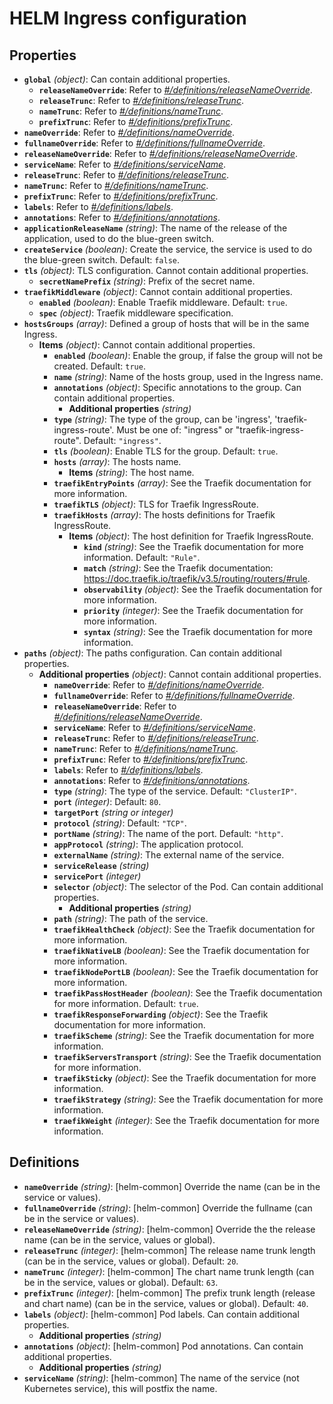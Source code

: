 # HELM Ingress configuration

## Properties

- <a id="properties/global"></a>**`global`** _(object)_: Can contain additional properties.
  - <a id="properties/global/properties/releaseNameOverride"></a>**`releaseNameOverride`**: Refer to _[#/definitions/releaseNameOverride](#definitions/releaseNameOverride)_.
  - <a id="properties/global/properties/releaseTrunc"></a>**`releaseTrunc`**: Refer to _[#/definitions/releaseTrunc](#definitions/releaseTrunc)_.
  - <a id="properties/global/properties/nameTrunc"></a>**`nameTrunc`**: Refer to _[#/definitions/nameTrunc](#definitions/nameTrunc)_.
  - <a id="properties/global/properties/prefixTrunc"></a>**`prefixTrunc`**: Refer to _[#/definitions/prefixTrunc](#definitions/prefixTrunc)_.
- <a id="properties/nameOverride"></a>**`nameOverride`**: Refer to _[#/definitions/nameOverride](#definitions/nameOverride)_.
- <a id="properties/fullnameOverride"></a>**`fullnameOverride`**: Refer to _[#/definitions/fullnameOverride](#definitions/fullnameOverride)_.
- <a id="properties/releaseNameOverride"></a>**`releaseNameOverride`**: Refer to _[#/definitions/releaseNameOverride](#definitions/releaseNameOverride)_.
- <a id="properties/serviceName"></a>**`serviceName`**: Refer to _[#/definitions/serviceName](#definitions/serviceName)_.
- <a id="properties/releaseTrunc"></a>**`releaseTrunc`**: Refer to _[#/definitions/releaseTrunc](#definitions/releaseTrunc)_.
- <a id="properties/nameTrunc"></a>**`nameTrunc`**: Refer to _[#/definitions/nameTrunc](#definitions/nameTrunc)_.
- <a id="properties/prefixTrunc"></a>**`prefixTrunc`**: Refer to _[#/definitions/prefixTrunc](#definitions/prefixTrunc)_.
- <a id="properties/labels"></a>**`labels`**: Refer to _[#/definitions/labels](#definitions/labels)_.
- <a id="properties/annotations"></a>**`annotations`**: Refer to _[#/definitions/annotations](#definitions/annotations)_.
- <a id="properties/applicationReleaseName"></a>**`applicationReleaseName`** _(string)_: The name of the release of the application, used to do the blue-green switch.
- <a id="properties/createService"></a>**`createService`** _(boolean)_: Create the service, the service is used to do the blue-green switch. Default: `false`.
- <a id="properties/tls"></a>**`tls`** _(object)_: TLS configuration. Cannot contain additional properties.
  - <a id="properties/tls/properties/secretNamePrefix"></a>**`secretNamePrefix`** _(string)_: Prefix of the secret name.
- <a id="properties/traefikMiddleware"></a>**`traefikMiddleware`** _(object)_: Cannot contain additional properties.
  - <a id="properties/traefikMiddleware/properties/enabled"></a>**`enabled`** _(boolean)_: Enable Traefik middleware. Default: `true`.
  - <a id="properties/traefikMiddleware/properties/spec"></a>**`spec`** _(object)_: Traefik middleware specification.
- <a id="properties/hostsGroups"></a>**`hostsGroups`** _(array)_: Defined a group of hosts that will be in the same Ingress.
  - <a id="properties/hostsGroups/items"></a>**Items** _(object)_: Cannot contain additional properties.
    - <a id="properties/hostsGroups/items/properties/enabled"></a>**`enabled`** _(boolean)_: Enable the group, if false the group will not be created. Default: `true`.
    - <a id="properties/hostsGroups/items/properties/name"></a>**`name`** _(string)_: Name of the hosts group, used in the Ingress name.
    - <a id="properties/hostsGroups/items/properties/annotations"></a>**`annotations`** _(object)_: Specific annotations to the group. Can contain additional properties.
      - <a id="properties/hostsGroups/items/properties/annotations/additionalProperties"></a>**Additional properties** _(string)_
    - <a id="properties/hostsGroups/items/properties/type"></a>**`type`** _(string)_: The type of the group, can be 'ingress', 'traefik-ingress-route'. Must be one of: "ingress" or "traefik-ingress-route". Default: `"ingress"`.
    - <a id="properties/hostsGroups/items/properties/tls"></a>**`tls`** _(boolean)_: Enable TLS for the group. Default: `true`.
    - <a id="properties/hostsGroups/items/properties/hosts"></a>**`hosts`** _(array)_: The hosts name.
      - <a id="properties/hostsGroups/items/properties/hosts/items"></a>**Items** _(string)_: The host name.
    - <a id="properties/hostsGroups/items/properties/traefikEntryPoints"></a>**`traefikEntryPoints`** _(array)_: See the Traefik documentation for more information.
    - <a id="properties/hostsGroups/items/properties/traefikTLS"></a>**`traefikTLS`** _(object)_: TLS for Traefik IngressRoute.
    - <a id="properties/hostsGroups/items/properties/traefikHosts"></a>**`traefikHosts`** _(array)_: The hosts definitions for Traefik IngressRoute.
      - <a id="properties/hostsGroups/items/properties/traefikHosts/items"></a>**Items** _(object)_: The host definition for Traefik IngressRoute.
        - <a id="properties/hostsGroups/items/properties/traefikHosts/items/properties/kind"></a>**`kind`** _(string)_: See the Traefik documentation for more information. Default: `"Rule"`.
        - <a id="properties/hostsGroups/items/properties/traefikHosts/items/properties/match"></a>**`match`** _(string)_: See the Traefik documentation: https://doc.traefik.io/traefik/v3.5/routing/routers/#rule.
        - <a id="properties/hostsGroups/items/properties/traefikHosts/items/properties/observability"></a>**`observability`** _(object)_: See the Traefik documentation for more information.
        - <a id="properties/hostsGroups/items/properties/traefikHosts/items/properties/priority"></a>**`priority`** _(integer)_: See the Traefik documentation for more information.
        - <a id="properties/hostsGroups/items/properties/traefikHosts/items/properties/syntax"></a>**`syntax`** _(string)_: See the Traefik documentation for more information.
- <a id="properties/paths"></a>**`paths`** _(object)_: The paths configuration. Can contain additional properties.
  - <a id="properties/paths/additionalProperties"></a>**Additional properties** _(object)_: Cannot contain additional properties.
    - <a id="properties/paths/additionalProperties/properties/nameOverride"></a>**`nameOverride`**: Refer to _[#/definitions/nameOverride](#definitions/nameOverride)_.
    - <a id="properties/paths/additionalProperties/properties/fullnameOverride"></a>**`fullnameOverride`**: Refer to _[#/definitions/fullnameOverride](#definitions/fullnameOverride)_.
    - <a id="properties/paths/additionalProperties/properties/releaseNameOverride"></a>**`releaseNameOverride`**: Refer to _[#/definitions/releaseNameOverride](#definitions/releaseNameOverride)_.
    - <a id="properties/paths/additionalProperties/properties/serviceName"></a>**`serviceName`**: Refer to _[#/definitions/serviceName](#definitions/serviceName)_.
    - <a id="properties/paths/additionalProperties/properties/releaseTrunc"></a>**`releaseTrunc`**: Refer to _[#/definitions/releaseTrunc](#definitions/releaseTrunc)_.
    - <a id="properties/paths/additionalProperties/properties/nameTrunc"></a>**`nameTrunc`**: Refer to _[#/definitions/nameTrunc](#definitions/nameTrunc)_.
    - <a id="properties/paths/additionalProperties/properties/prefixTrunc"></a>**`prefixTrunc`**: Refer to _[#/definitions/prefixTrunc](#definitions/prefixTrunc)_.
    - <a id="properties/paths/additionalProperties/properties/labels"></a>**`labels`**: Refer to _[#/definitions/labels](#definitions/labels)_.
    - <a id="properties/paths/additionalProperties/properties/annotations"></a>**`annotations`**: Refer to _[#/definitions/annotations](#definitions/annotations)_.
    - <a id="properties/paths/additionalProperties/properties/type"></a>**`type`** _(string)_: The type of the service. Default: `"ClusterIP"`.
    - <a id="properties/paths/additionalProperties/properties/port"></a>**`port`** _(integer)_: Default: `80`.
    - <a id="properties/paths/additionalProperties/properties/targetPort"></a>**`targetPort`** _(string or integer)_
    - <a id="properties/paths/additionalProperties/properties/protocol"></a>**`protocol`** _(string)_: Default: `"TCP"`.
    - <a id="properties/paths/additionalProperties/properties/portName"></a>**`portName`** _(string)_: The name of the port. Default: `"http"`.
    - <a id="properties/paths/additionalProperties/properties/appProtocol"></a>**`appProtocol`** _(string)_: The application protocol.
    - <a id="properties/paths/additionalProperties/properties/externalName"></a>**`externalName`** _(string)_: The external name of the service.
    - <a id="properties/paths/additionalProperties/properties/serviceRelease"></a>**`serviceRelease`** _(string)_
    - <a id="properties/paths/additionalProperties/properties/servicePort"></a>**`servicePort`** _(integer)_
    - <a id="properties/paths/additionalProperties/properties/selector"></a>**`selector`** _(object)_: The selector of the Pod. Can contain additional properties.
      - <a id="properties/paths/additionalProperties/properties/selector/additionalProperties"></a>**Additional properties** _(string)_
    - <a id="properties/paths/additionalProperties/properties/path"></a>**`path`** _(string)_: The path of the service.
    - <a id="properties/paths/additionalProperties/properties/traefikHealthCheck"></a>**`traefikHealthCheck`** _(object)_: See the Traefik documentation for more information.
    - <a id="properties/paths/additionalProperties/properties/traefikNativeLB"></a>**`traefikNativeLB`** _(boolean)_: See the Traefik documentation for more information.
    - <a id="properties/paths/additionalProperties/properties/traefikNodePortLB"></a>**`traefikNodePortLB`** _(boolean)_: See the Traefik documentation for more information.
    - <a id="properties/paths/additionalProperties/properties/traefikPassHostHeader"></a>**`traefikPassHostHeader`** _(boolean)_: See the Traefik documentation for more information. Default: `true`.
    - <a id="properties/paths/additionalProperties/properties/traefikResponseForwarding"></a>**`traefikResponseForwarding`** _(object)_: See the Traefik documentation for more information.
    - <a id="properties/paths/additionalProperties/properties/traefikScheme"></a>**`traefikScheme`** _(string)_: See the Traefik documentation for more information.
    - <a id="properties/paths/additionalProperties/properties/traefikServersTransport"></a>**`traefikServersTransport`** _(string)_: See the Traefik documentation for more information.
    - <a id="properties/paths/additionalProperties/properties/traefikSticky"></a>**`traefikSticky`** _(object)_: See the Traefik documentation for more information.
    - <a id="properties/paths/additionalProperties/properties/traefikStrategy"></a>**`traefikStrategy`** _(string)_: See the Traefik documentation for more information.
    - <a id="properties/paths/additionalProperties/properties/traefikWeight"></a>**`traefikWeight`** _(integer)_: See the Traefik documentation for more information.

## Definitions

- <a id="definitions/nameOverride"></a>**`nameOverride`** _(string)_: [helm-common] Override the name (can be in the service or values).
- <a id="definitions/fullnameOverride"></a>**`fullnameOverride`** _(string)_: [helm-common] Override the fullname (can be in the service or values).
- <a id="definitions/releaseNameOverride"></a>**`releaseNameOverride`** _(string)_: [helm-common] Override the the release name (can be in the service, values or global).
- <a id="definitions/releaseTrunc"></a>**`releaseTrunc`** _(integer)_: [helm-common] The release name trunk length (can be in the service, values or global). Default: `20`.
- <a id="definitions/nameTrunc"></a>**`nameTrunc`** _(integer)_: [helm-common] The chart name trunk length (can be in the service, values or global). Default: `63`.
- <a id="definitions/prefixTrunc"></a>**`prefixTrunc`** _(integer)_: [helm-common] The prefix trunk length (release and chart name) (can be in the service, values or global). Default: `40`.
- <a id="definitions/labels"></a>**`labels`** _(object)_: [helm-common] Pod labels. Can contain additional properties.
  - <a id="definitions/labels/additionalProperties"></a>**Additional properties** _(string)_
- <a id="definitions/annotations"></a>**`annotations`** _(object)_: [helm-common] Pod annotations. Can contain additional properties.
  - <a id="definitions/annotations/additionalProperties"></a>**Additional properties** _(string)_
- <a id="definitions/serviceName"></a>**`serviceName`** _(string)_: [helm-common] The name of the service (not Kubernetes service), this will postfix the name.
